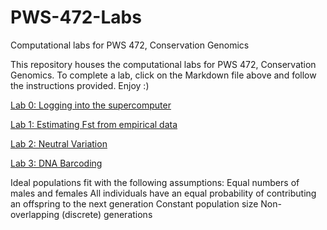 # PWS-472-Labs
 Computational labs for PWS 472, Conservation Genomics

This repository houses the computational labs for PWS 472, Conservation Genomics. To complete a lab, click on the Markdown file above and follow the instructions provided. Enjoy :)

[Lab 0: Logging into the supercomputer](https://github.com/pbfrandsen/PWS-472-Labs/blob/master/Lab%200-%20Introduction%20to%20the%20Supercomputer.md)

[Lab 1: Estimating Fst from empirical data](https://github.com/pbfrandsen/PWS-472-Labs/blob/master/Lab%201-%20Estimating%20FST%20from%20empirical%20data.md)

[Lab 2: Neutral Variation](https://github.com/pbfrandsen/PWS-472-Labs/blob/master/Lab%202-%20Neutral%20Variation.md)

[Lab 3: DNA Barcoding](https://github.com/pbfrandsen/PWS-472-Labs/blob/master/Lab%203-%20DNA%20Barcodes.md)

Ideal populations fit with the following assumptions:
Equal numbers of males and females
All individuals have an equal probability of contributing an offspring to the next generation
Constant population size
Non-overlapping (discrete) generations
